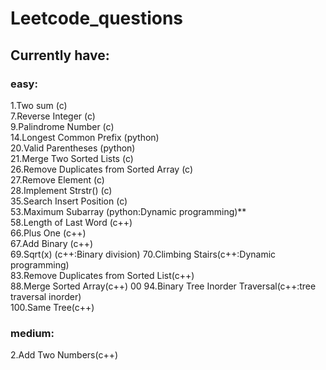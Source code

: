# Leetcode_questions
 
## Currently have:
### easy:
1.Two sum (c)  
7.Reverse Integer (c)  
9.Palindrome Number (c)  
14.Longest Common Prefix (python)  
20.Valid Parentheses (python)  
21.Merge Two Sorted Lists (c)  
26.Remove Duplicates from Sorted Array (c)  
27.Remove Element (c)  
28.Implement Strstr() (c)  
35.Search Insert Position (c)  
53.Maximum Subarray (python:Dynamic programming)**  
58.Length of Last Word (c++)  
66.Plus One (c++)  
67.Add Binary (c++)  
69.Sqrt(x) (c++:Binary division)
70.Climbing Stairs(c++:Dynamic programming)  
83.Remove Duplicates from Sorted List(c++)  
88.Merge Sorted Array(c++)  00
94.Binary Tree Inorder Traversal(c++:tree traversal inorder)  
100.Same Tree(c++)  

### medium:
2.Add Two Numbers(c++)  


